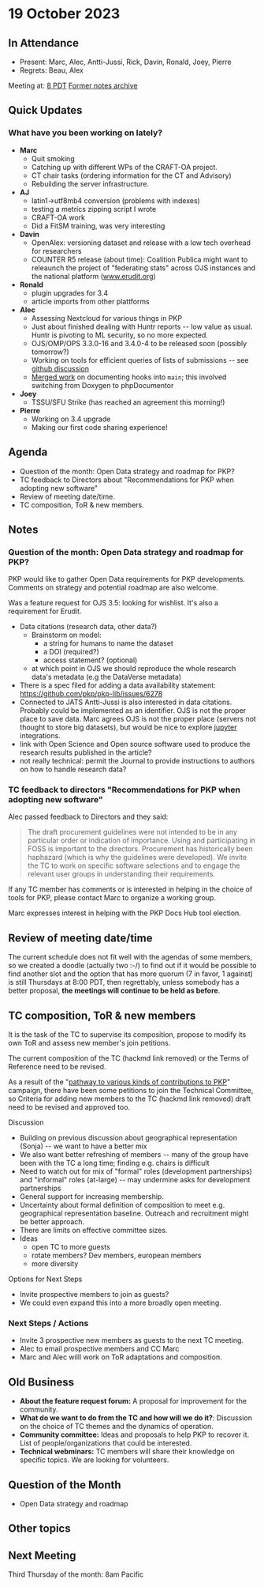 # 19 October 2023 

In Attendance
-------------

- Present: Marc, Alec, Antti-Jussi, Rick, Davin, Ronald, Joey, Pierre 
- Regrets: Beau, Alex

Meeting at: [8 PDT](https://www.timeanddate.com/worldclock/converter.html?iso=20231019T150000&p1=tz_pt&p2=256&p3=80&p4=3705&p5=418&p6=tz_adt&p7=31&p8=37&p9=101)
[Former notes archive](https://github.com/pkp/technical-committee/tree/main/meeting-minutes)


Quick Updates
-------------

### What have you been working on lately?
- **Marc**
    - Quit smoking
    - Catching up with different WPs of the CRAFT-OA project.
    - CT chair tasks (ordering information for the CT and Advisory)
    - Rebuilding the server infrastructure.
- **AJ**
    - latin1->utf8mb4 conversion (problems with indexes)
    - testing a metrics zipping script I wrote
    - CRAFT-OA work
    - Did a FitSM training, was very interesting
- **Davin**
    - OpenAlex: versioning dataset and release with a low tech overhead for researchers
    - COUNTER R5 release (about time): Coalition Publica might want to releaunch the project of "federating stats" across OJS instances and the national platform (www.erudit.org)
- **Ronald**
    - plugin upgrades for 3.4
    - article imports from other plattforms
- **Alec**
    - Assessing Nextcloud for various things in PKP
    - Just about finished dealing with Huntr reports -- low value as usual. Huntr is pivoting to ML security, so no more expected.
    - OJS/OMP/OPS 3.3.0-16 and 3.4.0-4 to be released soon (possibly tomorrow?)
    - Working on tools for efficient queries of lists of submissions -- see [github discussion](https://github.com/pkp/pkp-lib/discussions/9394)
    - [Merged work](https://github.com/pkp/pkp-lib/discussions/8089) on documenting hooks into `main`; this involved switching from Doxygen to phpDocumentor
- **Joey**
    - TSSU/SFU Strike (has reached an agreement this morning!)
- **Pierre**
    - Working on 3.4 upgrade
    - Making our first code sharing experience!


Agenda
------

- Question of the month: Open Data strategy and roadmap for PKP?
- TC feedback to Directors about "Recommendations for PKP when adopting new software" 
- Review of meeting date/time.
- TC composition, ToR & new members.

## Notes

### Question of the month: Open Data strategy and roadmap for PKP?

PKP would like to gather Open Data requirements for PKP developments. Comments on strategy and potential roadmap are also welcome.

Was a feature request for OJS 3.5: looking for wishlist.
It's also a requirement for Erudit.
- Data citations (research data, other data?)
    - Brainstorm on model: 
        - a string for humans to name the dataset
        - a DOI (required?)
        - access statement? (optional)
    - at which point in OJS we should reproduce the whole research data's metadata (e.g the DataVerse metadata)
- There is a spec filed for adding a data availability statement: https://github.com/pkp/pkp-lib/issues/6278
- Connected to JATS
Antti-Jussi is also interested in data citations.
Probably could be implemented as an identifier.
OJS is not the proper place to save data.
Marc agrees OJS is not the proper place (servers not thought to store big datasets), but would be nice to explore [jupyter](https://jupyter.org/) integrations.
- link with Open Science and Open source software used to produce the research results published in the article?
- not really technical: permit the Journal to provide instructions to authors on how to handle research data?


### TC feedback to directors "Recommendations for PKP when adopting new software" 

Alec passed feedback to Directors and they said:

> The draft procurement guidelines were not intended to be in any particular order or indication of importance.
> Using and participating in FOSS is important to the directors.
> Procurement has historically been haphazard (which is why the guidelines were developed).
> We invite the TC to work on specific software selections and to engage the relevant user groups in understanding their requirements.

If any TC member has comments or is interested in helping in the choice of tools for PKP, please contact Marc to organize a working group.

Marc expresses interest in helping with the PKP Docs Hub tool election.


## Review of meeting date/time

The current schedule does not fit well with the agendas of some members, so we created a doodle (actually two :-/) to find out if it would be possible to find another slot and the option that has more quorum (7 in favor, 1 against) is still Thursdays at 8:00 PDT, then regrettably, unless somebody has a better proposal, **the meetings will continue to be held as before**.


## TC composition, ToR & new members

It is the task of the TC to supervise its composition, propose to modify its own ToR and assess new member's join petitions.

The current composition of the TC (hackmd link removed) or the Terms of Reference need to be revised.

As a result of the "[pathway to various kinds of contributions to PKP](https://pkp.sfu.ca/2023/07/26/pkps-community-contributor-pathway/)" campaign, there have been some petitions to join the Technical Committee, so Criteria for adding new members to the TC (hackmd link removed) draft need to be revised and approved too.

Discussion
- Building on previous discussion about geographical representation (Sonja) -- we want to have a better mix
- We also want better refreshing of members -- many of the group have been with the TC a long time; finding e.g. chairs is difficult
- Need to watch out for mix of "formal" roles (development partnerships) and "informal" roles (at-large) -- may undermine asks for development partnerships
- General support for increasing membership.
- Uncertainty about formal definition of composition to meet e.g. geographical representation baseline. Outreach and recruitment might be better approach.
- There are limits on effective committee sizes.
- Ideas
    - open TC to more guests
    - rotate members? Dev members, european members
    - more diversity


Options for Next Steps
- Invite prospective members to join as guests?
- We could even expand this into a more broadly open meeting.


### Next Steps / Actions

- Invite 3 prospective new members as guests to the next TC meeting.
- Alec to email prospective members and CC Marc
- Marc and Alec willl work on ToR adaptations and composition.

Old Business
------------

- **About the feature request forum:** A proposal for improvement for the community.
- **What do we want to do from the TC and how will we do it?**: Discussion on the choice of TC themes and the dynamics of operation.
- **Community committee:** Ideas and proposals to help PKP to recover it. List of people/organizations that could be interested.
- **Technical webminars:** TC members will share their knowledge on specific topics. We are looking for volunteers.


Question of the Month
---------------------

- Open Data strategy and roadmap


Other topics
------------


Next Meeting
------------

Third Thursday of the month: 8am Pacific
